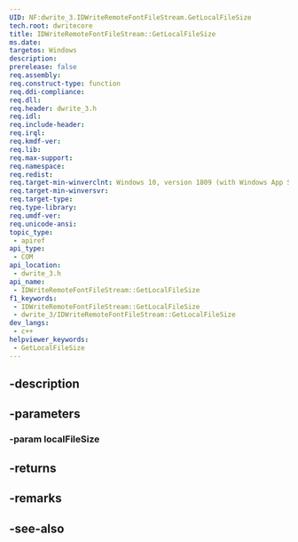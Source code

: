 ```yaml
---
UID: NF:dwrite_3.IDWriteRemoteFontFileStream.GetLocalFileSize
tech.root: dwritecore
title: IDWriteRemoteFontFileStream::GetLocalFileSize
ms.date: 
targetos: Windows
description: 
prerelease: false
req.assembly: 
req.construct-type: function
req.ddi-compliance: 
req.dll: 
req.header: dwrite_3.h
req.idl: 
req.include-header: 
req.irql: 
req.kmdf-ver: 
req.lib: 
req.max-support: 
req.namespace: 
req.redist: 
req.target-min-winverclnt: Windows 10, version 1809 (with Windows App SDK 0.5 or later)
req.target-min-winversvr: 
req.target-type: 
req.type-library: 
req.umdf-ver: 
req.unicode-ansi: 
topic_type:
 - apiref
api_type:
 - COM
api_location:
 - dwrite_3.h
api_name:
 - IDWriteRemoteFontFileStream::GetLocalFileSize
f1_keywords:
 - IDWriteRemoteFontFileStream::GetLocalFileSize
 - dwrite_3/IDWriteRemoteFontFileStream::GetLocalFileSize
dev_langs:
 - c++
helpviewer_keywords:
 - GetLocalFileSize
---
```


## -description

## -parameters

### -param localFileSize

## -returns

## -remarks

## -see-also

